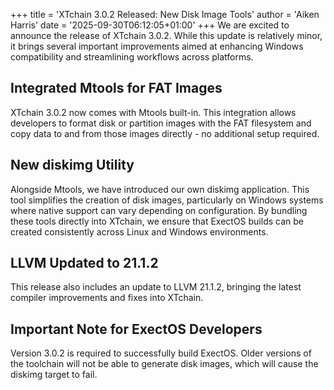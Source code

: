 +++
title = 'XTchain 3.0.2 Released: New Disk Image Tools'
author = 'Aiken Harris'
date = '2025-09-30T06:12:05+01:00'
+++
We are excited to announce the release of XTchain 3.0.2. While this update is relatively minor, it brings several
important improvements aimed at enhancing Windows compatibility and streamlining workflows across platforms.

## Integrated Mtools for FAT Images
XTchain 3.0.2 now comes with Mtools built-in. This integration allows developers to format disk or partition images with
the FAT filesystem and copy data to and from those images directly - no additional setup required.

## New diskimg Utility
Alongside Mtools, we have introduced our own diskimg application. This tool simplifies the creation of disk images,
particularly on Windows systems where native support can vary depending on configuration. By bundling these tools
directly into XTchain, we ensure that ExectOS builds can be created consistently across Linux and Windows environments.

## LLVM Updated to 21.1.2
This release also includes an update to LLVM 21.1.2, bringing the latest compiler improvements and fixes into XTchain.

## Important Note for ExectOS Developers
Version 3.0.2 is required to successfully build ExectOS. Older versions of the toolchain will not be able to generate
disk images, which will cause the diskimg target to fail.
